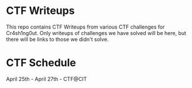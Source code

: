 # CTF Writeups
This repo contains CTF Writeups from various CTF challenges for Cr4sh1ng0ut.
Only writeups of challenges we have solved will be here, but there will be links to those we didn't solve.

# CTF Schedule
April 25th - April 27th - CTF@CIT
